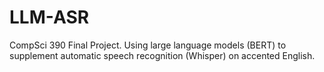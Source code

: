 # LLM-ASR
CompSci 390 Final Project. Using large language models (BERT) to supplement automatic speech recognition (Whisper) on accented English.
